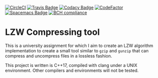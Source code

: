 [![CircleCI](https://circleci.com/gh/Phundrak/lzw-assignment/tree/master.svg?style=svg)](https://circleci.com/gh/Phundrak/lzw-assignment/tree/master)
[![Travis Badge](https://travis-ci.org/Phundrak/lzw-assignment.svg?branch=master)](https://travis-ci.org/Phundrak/lzw-assignment)
[![Codacy Badge](https://api.codacy.com/project/badge/Grade/80cf9a0514554f368effaf78d8e4ae15)](https://www.codacy.com/app/Phundrak/lzw-assignment?utm_source=github.com&amp;utm_medium=referral&amp;utm_content=Phundrak/lzw-assignment&amp;utm_campaign=Badge_Grade)
[![CodeFactor](https://www.codefactor.io/repository/github/phundrak/lzw-assignment/badge)](https://www.codefactor.io/repository/github/phundrak/lzw-assignment)
[![Spacemacs Badge](https://cdn.rawgit.com/syl20bnr/spacemacs/442d025779da2f62fc86c2082703697714db6514/assets/spacemacs-badge.svg)](http://spacemacs.org)
[![BCH compliance](https://bettercodehub.com/edge/badge/Phundrak/lzw-assignment?branch=master)](https://bettercodehub.com/)

# LZW Compressing tool

This is a university assignment for which I aim to create an LZW algorithm implementation to create a small tool similar to `gzip` and `gunzip` that can compress and uncompress files in a lossless fashion.

This project is written is C++17, compiled with clang under a UNIX environment. Other compilers and environments will not be tested.
